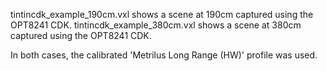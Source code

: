 tintincdk_example_190cm.vxl shows a scene at 190cm captured using the OPT8241 CDK.
tintincdk_example_380cm.vxl shows a scene at 380cm captured using the OPT8241 CDK.

In both cases, the calibrated 'Metrilus Long Range (HW)' profile was used.
